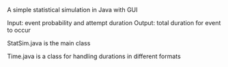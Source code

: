 A simple statistical simulation in Java with GUI

Input: event probability and attempt duration
Output: total duration for event to occur

StatSim.java is the main class

Time.java is a class for handling durations in different formats
